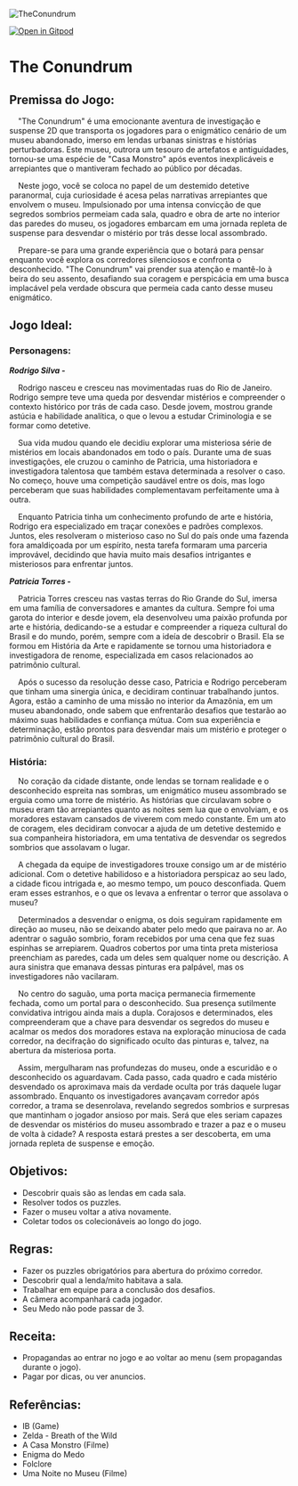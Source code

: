 
![TheConundrum](https://github.com/STB-Games/The-Conundrum/assets/141068586/423023a5-6b4f-4a94-aff6-264e6e0e167c)

[![Open in Gitpod](https://gitpod.io/button/open-in-gitpod.svg)](https://gitpod.io/#https://github.com/STB-Games/The-Conundrum)


# The Conundrum

## Premissa do Jogo:

&nbsp; &nbsp; "The Conundrum" é uma emocionante aventura de investigação e suspense 2D que transporta os jogadores para o enigmático cenário de um museu abandonado, imerso em lendas urbanas sinistras e histórias perturbadoras. Este museu, outrora um tesouro de artefatos e antiguidades, tornou-se uma espécie de "Casa Monstro" após eventos inexplicáveis e arrepiantes que o mantiveram fechado ao público por décadas.

&nbsp; &nbsp; Neste jogo, você se coloca no papel de um destemido detetive paranormal, cuja curiosidade é acesa pelas narrativas arrepiantes que envolvem o museu. Impulsionado por uma intensa convicção de que segredos sombrios permeiam cada sala, quadro e obra de arte no interior das paredes do museu, os jogadores embarcam em uma jornada repleta de suspense para desvendar o mistério por trás desse local assombrado.

&nbsp; &nbsp; Prepare-se para uma grande experiência que o botará para pensar enquanto você explora os corredores silenciosos e confronta o desconhecido. "The Conundrum" vai prender sua atenção e mantê-lo à beira do seu assento, desafiando sua coragem e perspicácia em uma busca implacável pela verdade obscura que permeia cada canto desse museu enigmático.

## Jogo Ideal:

### Personagens:

  ***Rodrigo Silva -***
  
&nbsp; &nbsp; Rodrigo nasceu e cresceu nas movimentadas ruas do Rio de Janeiro. Rodrigo sempre teve uma queda por desvendar mistérios e compreender o contexto histórico por trás de cada caso. Desde jovem, mostrou grande astúcia e habilidade analítica, o que o levou a estudar Criminologia e se formar como detetive.

&nbsp; &nbsp; Sua vida mudou quando ele decidiu explorar uma misteriosa série de mistérios em locais abandonados em todo o país. Durante uma de suas investigações, ele cruzou o caminho de Patricia, uma historiadora e investigadora talentosa que também estava determinada a resolver o caso. No começo, houve uma competição saudável entre os dois, mas logo perceberam que suas habilidades complementavam perfeitamente uma à outra.
  
&nbsp; &nbsp; Enquanto Patricia tinha um conhecimento profundo de arte e história, Rodrigo era especializado em traçar conexões e padrões complexos. Juntos, eles resolveram o  misterioso caso no Sul do país onde uma fazenda fora amaldiçoada por um espírito, nesta tarefa formaram uma parceria improvável, decidindo que havia muito mais desafios intrigantes e misteriosos para enfrentar juntos.
  
  ***Patricia Torres -***
  
&nbsp; &nbsp; Patricia Torres cresceu nas vastas terras do Rio Grande do Sul, imersa em uma família de conversadores e amantes da cultura. Sempre foi uma garota do interior e desde jovem, ela desenvolveu uma paixão profunda por arte e história, dedicando-se a estudar e compreender a riqueza cultural do Brasil e do mundo, porém, sempre com a ideía de descobrir o Brasil. Ela se formou em História da Arte e rapidamente se tornou uma historiadora e investigadora de renome, especializada em casos relacionados ao patrimônio cultural.
  
&nbsp; &nbsp; Após o sucesso da resolução desse caso, Patricia e Rodrigo perceberam que tinham uma sinergia única, e decidiram continuar trabalhando juntos. Agora, estão a caminho de uma missão no interior da Amazônia, em um museu abandonado, onde sabem que enfrentarão desafios que testarão ao máximo suas habilidades e confiança mútua. Com sua experiência e determinação, estão prontos para desvendar mais um mistério e proteger o patrimônio cultural do Brasil.

###  História:

&nbsp; &nbsp; No coração da cidade distante, onde lendas se tornam realidade e o desconhecido espreita nas sombras, um enigmático museu assombrado se erguia como uma torre de mistério. As histórias que circulavam sobre o museu eram tão arrepiantes quanto as noites sem lua que o envolviam, e os moradores estavam cansados de viverem com medo constante. Em um ato de coragem, eles decidiram convocar a ajuda de um detetive destemido e sua companheira historiadora, em uma tentativa de desvendar os segredos sombrios que assolavam o lugar.

&nbsp; &nbsp; A chegada da equipe de investigadores trouxe consigo um ar de mistério adicional. Com o detetive habilidoso e a historiadora perspicaz ao seu lado, a cidade ficou intrigada e, ao mesmo tempo, um pouco desconfiada. Quem eram esses estranhos, e o que os levava a enfrentar o terror que assolava o museu?

&nbsp; &nbsp; Determinados a desvendar o enigma, os dois seguiram rapidamente em direção ao museu, não se deixando abater pelo medo que pairava no ar. Ao adentrar o saguão sombrio, foram recebidos por uma cena que fez suas espinhas se arrepiarem. Quadros cobertos por uma tinta preta misteriosa preenchiam as paredes, cada um deles sem qualquer nome ou descrição. A aura sinistra que emanava dessas pinturas era palpável, mas os investigadores não vacilaram.

&nbsp; &nbsp; No centro do saguão, uma porta maciça permanecia firmemente fechada, como um portal para o desconhecido. Sua presença sutilmente convidativa intrigou ainda mais a dupla. Corajosos e determinados, eles compreenderam que a chave para desvendar os segredos do museu e acalmar os medos dos moradores estava na exploração minuciosa de cada corredor, na decifração do significado oculto das pinturas e, talvez, na abertura da misteriosa porta.

&nbsp; &nbsp; Assim, mergulharam nas profundezas do museu, onde a escuridão e o desconhecido os aguardavam. Cada passo, cada quadro e cada mistério desvendado os aproximava mais da verdade oculta por trás daquele lugar assombrado. Enquanto os investigadores avançavam corredor após corredor, a trama se desenrolava, revelando segredos sombrios e surpresas que mantinham o jogador ansioso por mais. Será que eles seriam capazes de desvendar os mistérios do museu assombrado e trazer a paz e o museu de volta à cidade? A resposta estará prestes a ser descoberta, em uma jornada repleta de suspense e emoção.

## Objetivos:

* Descobrir quais são as lendas em cada sala.
* Resolver todos os puzzles.
* Fazer o museu voltar a ativa novamente. 
* Coletar todos os colecionáveis ao longo do jogo.

## Regras:

* Fazer os puzzles obrigatórios para abertura do próximo corredor.
* Descobrir qual a lenda/mito habitava a sala.
* Trabalhar em equipe para a conclusão dos desafios.
* A câmera acompanhará cada jogador.
* Seu Medo não pode passar de 3.

## Receita:

* Propagandas ao entrar no jogo e ao voltar ao menu (sem propagandas durante o jogo).
* Pagar por dicas, ou ver anuncios.

## Referências:

* IB (Game)
* Zelda - Breath of the Wild
* A Casa Monstro (Filme)
* Enigma do Medo
* Folclore
* Uma Noite no Museu (Filme)
